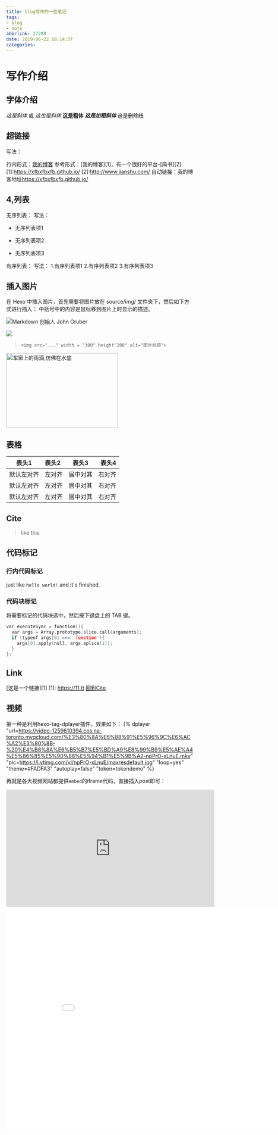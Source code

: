 ```yaml
---
title: blog写作的一些笔记
tags: 
- blog
- note
abbrlink: 27208
date: 2019-06-22 18:14:37
categories:
---
```


# 写作介绍
## 字体介绍
*这是斜体* 或 _这也是斜体_ 
**这是粗体**
***这是加粗斜体***
~~这是删除线~~

## 超链接
写法：

行内形式：[我的博客](https://xfbxfbxfb.github.io/)
参考形式：[我的博客][1]，有一个很好的平台-[简书][2]
[1]:https://xfbxfbxfb.github.io/
[2]:http://www.jianshu.com/
自动链接：我的博客地址<https://xfbxfbxfb.github.io/>

<!--more-->
## 4,列表
无序列表：
写法：

* 无序列表项1
+ 无序列表项2
- 无序列表项3

有序列表：
写法：
1.有序列表项1
2.有序列表项2
3.有序列表项3

## 插入图片
在 Hexo 中插入图片，首先需要将图片放在 source/img/ 文件夹下，然后如下方式进行插入：
中括号中的内容是鼠标移到图片上时显示的描述。

![Markdown 创始人 John Gruber](/img/avatar.jpeg)

![](/img/avatar.jpeg)

> `<img src="..." width = "300" height"200" alt="图片标题">`

<img src="/img/2019-09-27_车窗上的雨滴,仿佛在水底.jpg" width = "300" height = "200" alt="车窗上的雨滴,仿佛在水底"/>

## 表格
| 表头1|表头2|表头3|表头4
|-| :- | :-: | -: |
|默认左对齐|左对齐|居中对其|右对齐|
|默认左对齐|左对齐|居中对其|右对齐|
|默认左对齐|左对齐|居中对其|右对齐|

##  Cite
> like this

## 代码标记
### 行内代码标记
just like `hello world!` and it's finished.

### 代码块标记
将需要标记的代码块选中，然后按下键盘上的 TAB 键。

```cpp
var executeSync = function(){
  var args = Array.prototype.slice.call(arguments);
  if (typeof args[0] === 'function'){
    args[0].apply(null, args.splice(1));
  }
};
```

## Link
[这是一个链接][1]
[1]: https://11.tt
[回到Cite](#7-Cite)

## 视频
第一种是利用hexo-tag-dplayer插件，效果如下：
{% dplayer "url=https://video-1259610394.cos.na-toronto.myqcloud.com/%E3%80%8A%E6%88%91%E5%96%9C%E6%AC%A2%E3%80%8B-%20%E4%B8%8A%E6%B5%B7%E5%BD%A9%E8%99%B9%E5%AE%A4%E5%86%85%E5%90%88%E5%94%B1%E5%9B%A2-npPrO-xLnuE.mkv" "pic=https://i.ytimg.com/vi/npPrO-xLnuE/maxresdefault.jpg" "loop=yes" "theme=#FADFA3" "autoplay=false" "token=tokendemo" %}

再就是各大视频网站都提供`embed`的iframe代码，直接插入post即可：
<iframe width="560" height="315" src="https://www.youtube.com/embed/npPrO-xLnuE" frameborder="0" allow="accelerometer; autoplay; encrypted-media; gyroscope; picture-in-picture" allowfullscreen></iframe>

<iframe width="900" height="600" src="//player.bilibili.com/player.html?aid=9141774&cid=15102406&page=1" scrolling="no" border="0" frameborder="no" framespacing="0" allowfullscreen="true"> </iframe>
